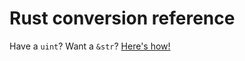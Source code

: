 # Rust conversion reference

Have a `uint`? Want a `&str`? [Here's how!](http://carols10cents.github.io/rust-conversion-reference)